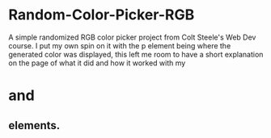# Random-Color-Picker-RGB
A simple randomized RGB color picker project from Colt Steele's Web Dev course. 
I put my own spin on it with the p element being where the generated color was displayed,
this left me room to have a short explanation on the page of what it did and how it worked with my <h1> and <h2> elements.
